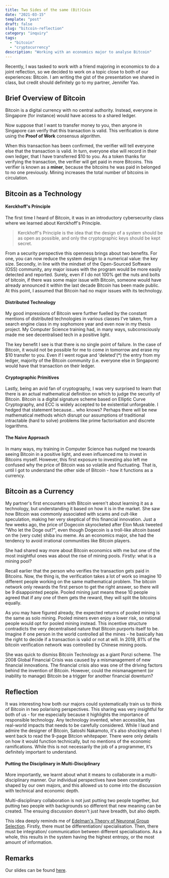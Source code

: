 ```yaml
---
title: Two Sides of the same (Bit)Coin
date: "2021-03-15"
template: "post"
draft: false
slug: "bitcoin-reflection"
category: "inquiry"
tags:
  - "bitcoin"
  - "cryptocurrency"
description: "Working with an economics major to analyse Bitcoin"
---
```


Recently, I was tasked to work with a friend majoring in economics to do a joint reflection, so we decided to work on a topic close to both of our experiences: Bitcoin. I am writing the gist of the presentation we shared in class, but credit should definitely go to my partner, Jennifer Yao.

## Brief Overview of Bitcoin

Bitcoin is a digital currency with no central authority. Instead, everyone in Singapore (for instance) would have access to a shared ledger. 

Now suppose that I want to transfer money to you, then anyone in Singapore can verify that this transaction is valid. This verification is done using the **Proof of Work** consensus algorithm.

When this transaction has been confirmed, the verifier will tell everyone else that the transaction is valid. In turn, everyone else will record in their own ledger, that I have transferred $10 to you. As a token thanks for verifying the transaction, the verifier will get paid in more Bitcoins. This verifier is known as a **miner**, because the bitcoins he was paid in belonged to no one previously. Mining increases the total number of bitcoins in circulation.

## Bitcoin as a Technology

#### Kerckhoff's Principle

The first time I heard of Bitcoin, it was in an introductory cybersecurity class where we learned about Kerckhoff's Principle. 

> Kerckhoff's Principle is the idea that the design of a system should be as open as possible, and only the cryptographic keys should be kept secret.

From a security perspective this openness brings about two benefits. For one, you can now reduce the system design to a numerical value: the key size. Secondly, in line with the mindset of the Open-Sourced Software (OSS) community, any major issues with the program would be more easily detected and reported. Surely, even if I do not 100% get the nuts and bolts of bitcoin, if there was some major issue with Bitcoin, someone would have already announced it within the last decade Bitcoin has been made public. At this point, I assumed that Bitcoin had no major issues with its technology.

#### Distributed Technology

My good impressions of Bitcoin were further fuelled by the constant mentions of distributed technologies in various classes I've taken, from a search engine class in my sophomore year and even now in my thesis project. My Computer Science training had, in many ways, subconsciously made me see decentralised tech in a positive light. 

The key benefit I see is that there is no single point of failure. In the case of Bitcoin, it would not be possible for me to come in tomorrow and erase my $10 transfer to you. Even if I went rogue and 'deleted'(*) the entry from my ledger, majority of the Bitcoin community (i.e. everyone else in Singapore) would have that transaction on their ledger.

#### Cryptographic Primitives

Lastly, being an avid fan of cryptography, I was very surprised to learn that there is an actual mathematical definition on which to judge the security of Bitcoin. Bitcoin is a digital signature scheme based on Elliptic Curve Cryptography, and ECC is widely accepted to be existential unforgeable. I hedged that statement because... who knows? Perhaps there will be new mathematical methods which disrupt our assumptions of traditional intractable (hard to solve) problems like prime factorisation and discrete logarithms.

#### The Naive Approach

In many ways, my training in Computer Science has nudged me towards seeing Bitcoin in a positive light, and even influenced me to invest in Bitcoins myself. However, this first exposure to investing also left me confused why the price of Bitcoin was so volatile and fluctuating. That is, until I got to understand the other side of Bitcoin - how it functions as a currency.

## Bitcoin as a Currency

My partner's first encounters with Bitcoin weren't about learning it as a technology, but understanding it based on how it is in the market. She saw how Bitcoin was commonly associated with scams and cult-like speculation, making her very skeptical of this financial innovation. Just a few weeks ago, the price of Dogecoin skyrocketed after Elon Musk tweeted "Who let the Doge out?", even though Dogecoin is a troll-like altcoin based on the (very cute) shiba inu meme. As an economics major, she had the tendency to avoid irrational communities like Bitcoin players.

She had shared way more about Bitcoin economics with me but one of the most insightful ones was about the rise of mining pools. Firstly: what is a mining pool? 

Recall earlier that the person who verifies the transaction gets paid in Bitcoins. Now, the thing is, the verification takes a lot of work so imagine 10 different people working on the same mathematical problem. The bitcoin network only rewards the first person to get the right answer, so there will be 9 disappointed people. Pooled mining just means these 10 people agreed that if any one of them gets the reward, they will split the bitcoins equally.

As you may have figured already, the expected returns of pooled mining is the same as solo mining. Pooled miners even enjoy a lower risk, so rational people would opt for pooled mining instead. This incentive structure contradicts the very decentralised nature that Bitcoin purports itself to be. Imagine if one person in the world controlled all the mines - he basically has the right to decide if a transaction is valid or not at will. In 2019, 81% of the bitcoin verification network was controlled by Chinese mining pools.

She was quick to dismiss Bitcoin Technology as a giant Ponzi scheme. The 2008 Global Financial Crisis was caused by a mismanagement of new financial innovations. The financial crisis also was one of the driving factors behind the invention of Bitcoin. However, could the mismanagement (or inability to manage) Bitcoin be a trigger for another financial downturn?

## Reflection

It was interesting how both our majors could systematically train us to think of Bitcoin in two polarising perspectives. This sharing was very insightful for both of us - for me especially because it highlights the importance of responsible technology. Any technology invented, when accessible, has real-world impacts that needs to be carefully considered. While I laud and admire the designer of Bitcoin, Satoshi Nakamoto, it's also shocking when I went back to read the 9-page Bitcion whitepaper. There were only details on how it would function technically, but no mentions of the economic ramifications. While this is not necessarily the job of a programmer, it's definitely important to understand.

#### Putting the Disciplinary in Multi-Disciplinary

More importantly, we learnt about what it means to collaborate in a multi-disciplinary manner. Our individual perspectives have been constantly shaped by our own majors, and this allowed us to come into the discussion with technical and economic depth.

Multi-disciplinary collaboration is not just putting two people together, but putting two people with backgrounds so different that new meaning can be created. The ensuing discussion doesn't just have breadth, but also depth.

This idea deeply reminds me of [Edelman's Theory of Neuronal Group Selection](/posts/brain-differentiation-integration). Firstly, there must be differentiation/ specialisation. Then, there must be integration/ communication between different specialisations. As a whole, this results in the system having the highest entropy, or the most amount of information.

## Remarks

Our slides can be found [here](/bitcoin.pdf).
